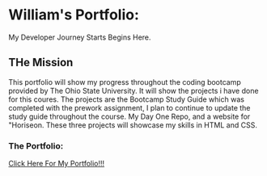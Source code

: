 # William's Portfolio: 
My Developer Journey Starts Begins Here.

## THe Mission 

This portfolio will show my progress throughout the coding bootcamp provided by The Ohio State University.  It will show the projects i have done for this coures.  The projects are the Bootcamp Study Guide which was completed with the prework assignment, I plan to continue to update the study guide throughout the course. My Day One Repo, and a website for "Horiseon.  These three projects will showcase my skills in HTML and CSS.

### The Portfolio:
<a href="https://github.com/wllmAnderson/MyPortfolio.git">Click Here For My Portfolio!!!</a>